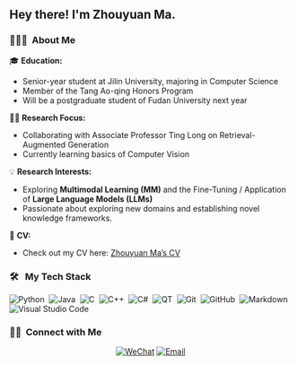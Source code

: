 <h2> Hey there! I'm Zhouyuan Ma.</h2>

<h3> 👨🏻‍💻 &nbsp;About Me </h3>

🎓 **Education:**
- Senior-year student at Jilin University, majoring in Computer Science
- Member of the Tang Ao-qing Honors Program
- Will be a postgraduate student of Fudan University next year

👨‍🏫 **Research Focus:**
- Collaborating with Associate Professor Ting Long on Retrieval-Augmented Generation
- Currently learning basics of Computer Vision

💡 **Research Interests:**
- Exploring **Multimodal Learning (MM)** and the Fine-Tuning / Application of **Large Language Models (LLMs)**
- Passionate about exploring new domains and establishing novel knowledge frameworks.

📄 **CV:**
- Check out my CV here: [Zhouyuan Ma’s CV](./cv/resume_mzy.pdf)

### 🛠 &nbsp; My Tech Stack

![Python](https://img.shields.io/badge/-Python-05122A?style=flat&logo=python)&nbsp;
![Java](https://img.shields.io/badge/-Java-05122A?style=flat&logo=Java&logoColor=FFA518)&nbsp;
![C](https://img.shields.io/badge/-C-05122A?style=flat&logo=C&logoColor=A8B9CC)&nbsp;
![C++](https://img.shields.io/badge/-C++-05122A?style=flat&logo=C++%2B%2B&logoColor=00599C)&nbsp;
![C#](https://img.shields.io/badge/-C#-05122A?style=flat&logo=C#%2B%2B&logoColor=00599C)&nbsp;
![QT](https://img.shields.io/badge/-QT-05122A?style=flat&logo=qt)&nbsp;
![Git](https://img.shields.io/badge/-Git-05122A?style=flat&logo=git)&nbsp;
![GitHub](https://img.shields.io/badge/-GitHub-05122A?style=flat&logo=github)&nbsp;
![Markdown](https://img.shields.io/badge/-Markdown-05122A?style=flat&logo=markdown)&nbsp;
![Visual Studio Code](https://img.shields.io/badge/-Visual%20Studio%20Code-05122A?style=flat&logo=visual-studio-code&logoColor=007ACC)&nbsp;


<h3> 🤝🏻 &nbsp;Connect with Me </h3>

<p align="center">
<a href=""><img alt="WeChat" src="https://img.shields.io/badge/WeChat-w13069127150-blue?style=flat-square&logo=wechat"></a>
<a href="mailto:13069127150@163.com"><img alt="Email" src="https://img.shields.io/badge/Email-mazy2121@mails.jlu.edu.cn-blue?style=flat-square&logo=maildotru"></a>
</p>
